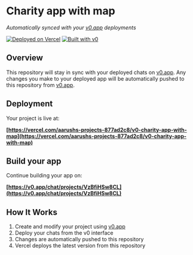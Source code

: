 # Charity app with map

*Automatically synced with your [v0.app](https://v0.app) deployments*

[![Deployed on Vercel](https://img.shields.io/badge/Deployed%20on-Vercel-black?style=for-the-badge&logo=vercel)](https://vercel.com/aarushs-projects-877ad2c8/v0-charity-app-with-map)
[![Built with v0](https://img.shields.io/badge/Built%20with-v0.app-black?style=for-the-badge)](https://v0.app/chat/projects/VzBfiHSw8CL)

## Overview

This repository will stay in sync with your deployed chats on [v0.app](https://v0.app).
Any changes you make to your deployed app will be automatically pushed to this repository from [v0.app](https://v0.app).

## Deployment

Your project is live at:

**[https://vercel.com/aarushs-projects-877ad2c8/v0-charity-app-with-map](https://vercel.com/aarushs-projects-877ad2c8/v0-charity-app-with-map)**

## Build your app

Continue building your app on:

**[https://v0.app/chat/projects/VzBfiHSw8CL](https://v0.app/chat/projects/VzBfiHSw8CL)**

## How It Works

1. Create and modify your project using [v0.app](https://v0.app)
2. Deploy your chats from the v0 interface
3. Changes are automatically pushed to this repository
4. Vercel deploys the latest version from this repository